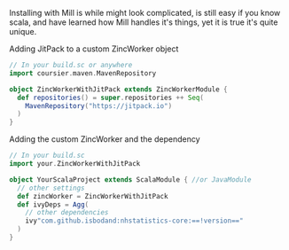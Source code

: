 Installing with Mill is while might look complicated, is still easy if you know scala, and have learned how Mill handles
it's things, yet it is true it's quite unique.

Adding JitPack to a custom ZincWorker object
```scala
// In your build.sc or anywhere
import coursier.maven.MavenRepository

object ZincWorkerWithJitPack extends ZincWorkerModule {
  def repositories() = super.repositories ++ Seq(
    MavenRepository("https://jitpack.io")
  )
}
```

Adding the custom ZincWorker and the dependency
```scala
// In your build.sc
import your.ZincWorkerWithJitPack

object YourScalaProject extends ScalaModule { //or JavaModule
  // other settings
  def zincWorker = ZincWorkerWithJitPack
  def ivyDeps = Agg(
    // other dependencies
    ivy"com.github.isbodand:nhstatistics-core:==!version=="
  )
}
```
